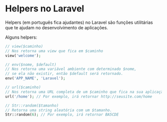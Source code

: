 # Helpers no Laravel

Helpers (em português fica ajudantes) no Laravel são funções utilitárias que te ajudam no desenvolvimento de aplicações.

Alguns helpers:

```php
// view($caminho)
// Nos retorna uma view que fica em $caminho
view('welcome');

// env($nome, $default)
// Nos retorna uma variável ambiente com determinado $nome,
// se ela não existir, então $default será retornado.
env('APP_NAME', 'Laravel');

// url($caminho)
// Nos retorna uma URL completa de um $caminho que fica na sua aplicação.
url('/home'); // Por exemplo, irá retornar http://seusite.com/home

// Str::random($tamanho)
// Retorna uma string aleatória com um $tamanho.
Str::random(6); // Por exemplo, irá retornar BA5CDE
```